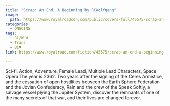```yaml
---
title: "Scrap: An End, A Beginning by RCWolfgang"
image:
  path: https://www.royalroadcdn.com/public/covers-full/45575-scrap-an-end-a-beginning.jpg
categories:
  - ONGOING
tags:
  - GL/WLW
  - Trans
  - Bi♥
link: https://www.royalroad.com/fiction/45575/scrap-an-end-a-beginning

---
```

Sci-fi, Action, Adventure, Female Lead, Multiple Lead Characters, Space Opera
The year is 2362. Two years after the signing of the Ceres Armistice, and the cessation of open hostilities between the Earth Sphere Federation and the Jovian Confederacy, Rain and the crew of the Speak Softly, a salvage vessel plying the Jupiter System, discover the remnants of one of the many secrets of that war, and their lives are changed forever.

